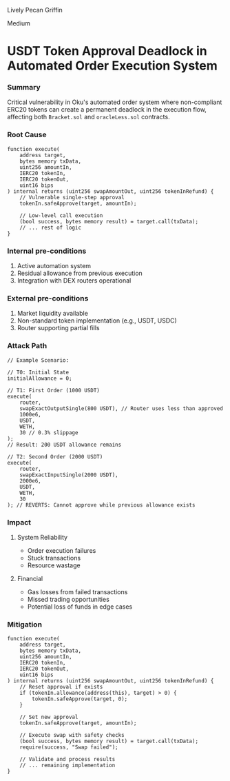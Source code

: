 Lively Pecan Griffin

Medium

# USDT Token Approval Deadlock in Automated Order Execution System

### Summary

Critical vulnerability in Oku's automated order system where non-compliant ERC20 tokens can create a permanent deadlock in the execution flow, affecting both `Bracket.sol` and `oracleLess.sol` contracts.

### Root Cause

```solidity
function execute(
    address target,
    bytes memory txData,
    uint256 amountIn,
    IERC20 tokenIn,
    IERC20 tokenOut,
    uint16 bips
) internal returns (uint256 swapAmountOut, uint256 tokenInRefund) {
    // Vulnerable single-step approval
    tokenIn.safeApprove(target, amountIn);
    
    // Low-level call execution
    (bool success, bytes memory result) = target.call(txData);
    // ... rest of logic
}
```


### Internal pre-conditions

1. Active automation system
2. Residual allowance from previous execution
3. Integration with DEX routers operational

### External pre-conditions

1. Market liquidity available
2. Non-standard token implementation (e.g., USDT, USDC)
3. Router supporting partial fills

### Attack Path

```solidity
// Example Scenario:

// T0: Initial State
initialAllowance = 0;

// T1: First Order (1000 USDT)
execute(
    router,
    swapExactOutputSingle(800 USDT), // Router uses less than approved
    1000e6,
    USDT,
    WETH,
    30 // 0.3% slippage
);
// Result: 200 USDT allowance remains

// T2: Second Order (2000 USDT)
execute(
    router,
    swapExactInputSingle(2000 USDT),
    2000e6,
    USDT,
    WETH,
    30
); // REVERTS: Cannot approve while previous allowance exists
```

### Impact

1. System Reliability
    
    - Order execution failures
    - Stuck transactions
    - Resource wastage
2. Financial
    
    - Gas losses from failed transactions
    - Missed trading opportunities
    - Potential loss of funds in edge cases

### Mitigation

```solidity
function execute(
    address target,
    bytes memory txData,
    uint256 amountIn,
    IERC20 tokenIn,
    IERC20 tokenOut,
    uint16 bips
) internal returns (uint256 swapAmountOut, uint256 tokenInRefund) {
    // Reset approval if exists
    if (tokenIn.allowance(address(this), target) > 0) {
        tokenIn.safeApprove(target, 0);
    }
    
    // Set new approval
    tokenIn.safeApprove(target, amountIn);
    
    // Execute swap with safety checks
    (bool success, bytes memory result) = target.call(txData);
    require(success, "Swap failed");
    
    // Validate and process results
    // ... remaining implementation
}
```